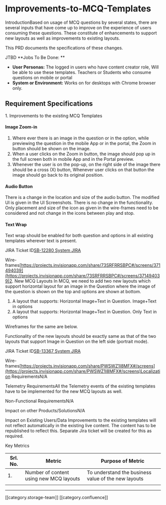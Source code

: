 # Improvements-to-MCQ-Templates

IntroductionBased on usage of MCQ questions by several states, there are several inputs that have come up to improve on the experience of users consuming these questions. These constitute of enhancements to support new layouts as well as improvements to existing layouts.

This PRD documents the specifications of these changes.

JTBD \*\*Jobs To Be Done: \*\*

* **User Personas:** The logged in users who have content creator role, Will be able to use these templates. Teachers or Students who consume questions on mobile or portal
* **System or Environment:**  Works on for desktops with Chrome browser only.

## Requirement Specifications&#x20;

1\. Improvements to the existing MCQ Templates

#### Image Zoom-in&#x20;

1. Where ever there is an image in the question or in the option, while previewing the question in the mobile App or in the portal, the Zoom in button should be shown on the image.
2. When a user clicks on the Zoom in button, the image should pop up in the full screen both in mobile App and in the Portal preview.
3. Whenever the user is on the pop-up,  on the right side of the image there should be a cross (X) button, Whenever user clicks on that button the image should go back to its original position.

#### Audio Button

There is a change in the location and size of the audio button. The modified UI is given in the UI Screenshots. There is no change in the functionality. Only placement and size of the icon as given in the wire-frames need to be considered and not change in the icons between play and stop.

#### Text Wrap

Text wrap should be enabled for both question and options in all existing templates wherever text is present.

JIRA Ticket ID[SB-12280 System JIRA](https://browse/SB-12280)

Wire-frames[https://projects.invisionapp.com/share/73SRFRRSBPC#/screens/371494039](https://projects.invisionapp.com/share/73SRFRRSBPC#/screens/371494039)2. New MCQ Layouts In MCQ, we need to add two new layouts which support horizontal layout for an image in the Question where the image of the question is shown on the top and options are shown at bottom.

1. A layout that supports: Horizontal Image+Text in Question. Image+Text in options
2. A layout that supports: Horizontal Image+Text in Question. Only Text in options

Wireframes for the same are below.

Functionality of the new layouts should be exactly same as that of the two layouts that support Image in Question on the left side (portrait mode).

JIRA Ticket ID[SB-13367 System JIRA](https://browse/SB-13367)

Wire-frames[https://projects.invisionapp.com/share/PWSWZ1I8MFX#/screens](https://projects.invisionapp.com/share/PWSWZ1I8MFX#/screens)Localization RequirementsN/A

Telemetry RequirementsAll the Telemetry events of the existing templates have to be implemented for the new MCQ layouts as well.

Non-Functional RequirementsN/A

Impact on other Products/SolutionsN/A

Impact on Existing Users/Data Improvements to the existing templates will not reflect automatically in the existing live content. The content has to be republished to reflect this. Separate Jira ticket will be created for this as required.&#x20;

Key Metrics

| Srl. No. | Metric                                  | Purpose of Metric                                   |
| -------- | --------------------------------------- | --------------------------------------------------- |
| 1.       | Number of content using new MCQ layouts | To understand the business value of the new layouts |
|          |                                         |                                                     |

***

\[\[category.storage-team]] \[\[category.confluence]]
